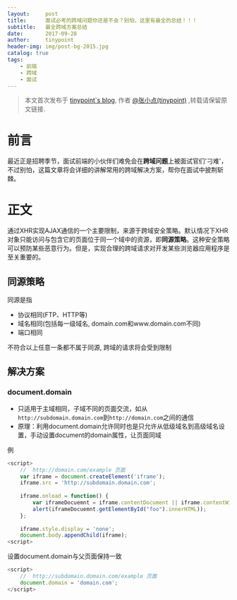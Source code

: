 ```yaml
---
layout:     post
title:      面试必考的跨域问题你还是不会？别怕，这里有最全的总结！！！
subtitle:   最全跨域方案总结
date:       2017-09-28
author:     tinypoint
header-img: img/post-bg-2015.jpg
catalog: true
tags:
    - 前端
    - 跨域
    - 面试
---
```

> 本文首次发布于 [tinypoint\`s blog](http://tinypoint.github.io), 作者 [@张小点(tinypoint)](http://github.com/tinypoint) ,转载请保留原文链接.

# 前言

最近正是招聘季节，面试前端的小伙伴们难免会在**跨域问题**上被面试官们'刁难'，不过别怕，这篇文章将会详细的讲解常用的跨域解决方案，帮你在面试中披荆斩棘。

# 正文

通过XHR实现AJAX通信的一个主要限制，来源于跨域安全策略。默认情况下XHR对象只能访问与包含它的页面位于同一个域中的资源，即**同源策略**。这种安全策略可以预防某些恶意行为。但是，实现合理的跨域请求对开发某些浏览器应用程序是至关重要的。

## 同源策略

同源是指
- 协议相同(FTP、HTTP等)
- 域名相同(包括每一级域名, domain.com和www.domain.com不同)
- 端口相同

不符合以上任意一条都不属于同源, 跨域的请求将会受到限制

## 解决方案

### document.domain

- 只适用于主域相同，子域不同的页面交流，如从`http://subdomain.domain.com`到`http://domain.com`之间的通信
- 原理：利用document.domain允许同时也是只允许从低级域名到高级域名设置，手动设置document的domain属性，让页面同域

例

```javascript
<script>
    //  http://domain.com/example 页面
    var iframe = document.createElement('iframe');
    iframe.src = 'http://subdomain.domain.com';
    
    iframe.onload = function() {
        var iframeDocuemnt = iframe.contentDocument || iframe.contentWindow.document;
        alert(iframeDocuemnt.getElementById("foo").innerHTML));
    };
    
    iframe.style.display = 'none';
    document.body.appendChild(iframe);
<script>
```
设置document.domain与父页面保持一致
```javascript
<script>
    //  http://subdomain.domain.com/example 页面
    document.domain = 'domain.com';
</script>
```

